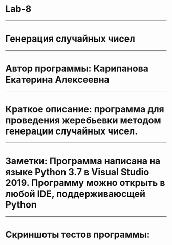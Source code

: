 # Lab-8
____
# Генерация случайных чисел
____
# Автор программы: Карипанова Екатерина Алексеевна
____
# Краткое описание: программа для проведения жеребьевки методом генерации случайных чисел.
____
# Заметки: Программа написана на языке Python 3.7 в Visual Studio 2019. Программу можно открыть в любой IDE, поддерживаюсщей Python
____
# Скриншоты тестов программы:
